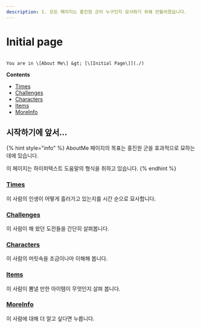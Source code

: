 ```yaml
---
description: 1. 모든 페이지는 홍진원 군이 누구인지 묘사하기 위해 만들어졌습니다.
---
```


# Initial page

                                                                                                                            You are in \[About Me\] &gt; [\[Initial Page\]](./)

**Contents**

* [Times](mytimes.md)
* [Challenges](challenges.md)
* [Characters](mycharacters/)
* [Items](myitems/)
* [MoreInfo](moreinfo.md)

## 시작하기에 앞서...

{% hint style="info" %}
AboutMe 페이지의 목표는 홍진원 군을 효과적으로 묘하는 데에 있습니다.

이 페이지는 하이퍼텍스트 도움말의 형식을 취하고 있습니다. 
{% endhint %}

### [Times](mytimes.md)

이 사람의 인생이 어떻게 흘러가고 있는지를 시간 순으로 묘사합니다.



### [Challenges](challenges.md)

이 사람이 해 왔던 도전들을 간단히 살펴봅니다. 



### [Characters](mycharacters/)

이 사람의 머릿속을 조금이나마 이해해 봅니다.



### [Items](myitems/)

이 사람이 뽐낼 만한 아이템이 무엇인지 살펴 봅니다.



### [MoreInfo](moreinfo.md)

이 사람에 대해 더 알고 싶다면 누릅니다.







